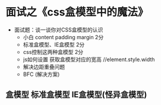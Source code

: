 # 面试之《css盒模型中的魔法》

- 面试题：谈一谈你对CSS盒模型的认识  
  - 小白 content padding margin 2分 
  - 标准盒模型、IE盒模型 2分 
  - css控制这两种盒模型  2分 
  - js如何设置 获取盒模型对应的宽高 //element.style.width 
  - 解决边距重叠问题 
  - BFC (解决方案) 



## 盒模型 标准盒模型 IE盒模型(怪异盒模型)

